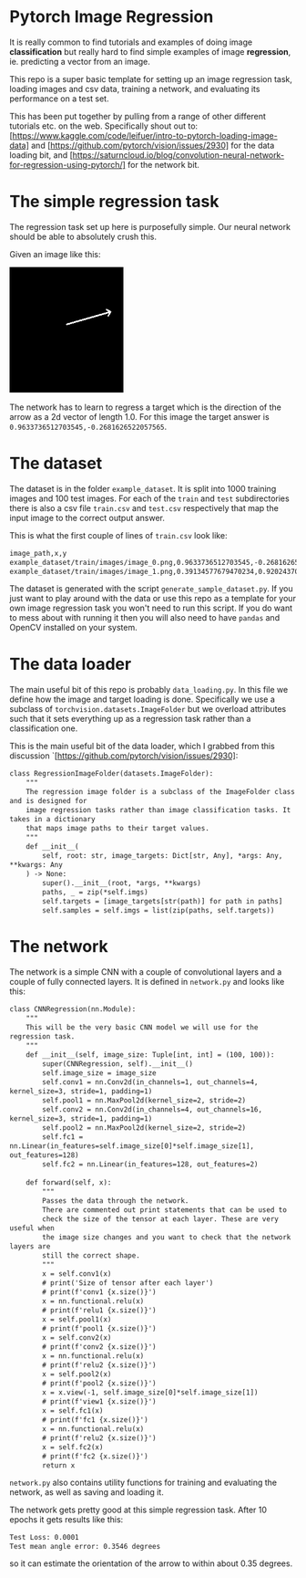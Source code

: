 # Pytorch Image Regression
It is really common to find tutorials and examples of doing image **classification** but really hard to find simple examples of image **regression**, ie. predicting a vector from an image.

This repo is a super basic template for setting up an image regression task, loading images and csv data, training a network, and evaluating its performance on a test set.

This has been put together by pulling from a range of other different tutorials etc. on the web. Specifically shout out to:
[https://www.kaggle.com/code/leifuer/intro-to-pytorch-loading-image-data] and [https://github.com/pytorch/vision/issues/2930] for the data loading bit, and [https://saturncloud.io/blog/convolution-neural-network-for-regression-using-pytorch/] for the network bit.

# The simple regression task
The regression task set up here is purposefully simple. Our neural network should be able to absolutely crush this.

Given an image like this:

![example input image](example_dataset/train/images/image_0.png)

The network has to learn to regress a target which is the direction of the arrow as a 2d vector of length 1.0.
For this image the target answer is `0.9633736512703545,-0.2681626522057565`.


# The dataset
The dataset is in the folder `example_dataset`. It is split into 1000 training images and 100 test images.
For each of the `train` and `test` subdirectories there is also a csv file `train.csv` and `test.csv` respectively
that map the input image to the correct output answer.

This is what the first couple of lines of `train.csv` look like:
```
image_path,x,y
example_dataset/train/images/image_0.png,0.9633736512703545,-0.2681626522057565
example_dataset/train/images/image_1.png,0.39134577679470234,0.9202437084734407
```

The dataset is generated with the script `generate_sample_dataset.py`. If you just want to play around with the data or use this repo as a template for your own image regression task you won't need to run this script. If you do want to mess about with running it then you will also need to have `pandas` and OpenCV installed on your system.


# The data loader
The main useful bit of this repo is probably `data_loading.py`. In this file we define how the image and target loading is done. Specifically we use a subclass of `torchvision.datasets.ImageFolder` but we overload attributes such that it sets everything up as a regression task rather than a classification one.

This is the main useful bit of the data loader, which I grabbed from this discussion `[https://github.com/pytorch/vision/issues/2930]:
```
class RegressionImageFolder(datasets.ImageFolder):
    """
    The regression image folder is a subclass of the ImageFolder class and is designed for 
    image regression tasks rather than image classification tasks. It takes in a dictionary
    that maps image paths to their target values.
    """
    def __init__(
        self, root: str, image_targets: Dict[str, Any], *args: Any, **kwargs: Any
    ) -> None:
        super().__init__(root, *args, **kwargs)
        paths, _ = zip(*self.imgs)
        self.targets = [image_targets[str(path)] for path in paths]
        self.samples = self.imgs = list(zip(paths, self.targets))
```

# The network
The network is a simple CNN with a couple of convolutional layers and a couple of fully connected layers. It is defined in `network.py` and looks like this:
```
class CNNRegression(nn.Module):
    """
    This will be the very basic CNN model we will use for the regression task.
    """
    def __init__(self, image_size: Tuple[int, int] = (100, 100)):
        super(CNNRegression, self).__init__()
        self.image_size = image_size
        self.conv1 = nn.Conv2d(in_channels=1, out_channels=4, kernel_size=3, stride=1, padding=1)
        self.pool1 = nn.MaxPool2d(kernel_size=2, stride=2)
        self.conv2 = nn.Conv2d(in_channels=4, out_channels=16, kernel_size=3, stride=1, padding=1)
        self.pool2 = nn.MaxPool2d(kernel_size=2, stride=2)
        self.fc1 = nn.Linear(in_features=self.image_size[0]*self.image_size[1], out_features=128)
        self.fc2 = nn.Linear(in_features=128, out_features=2)
        
    def forward(self, x):
        """
        Passes the data through the network.
        There are commented out print statements that can be used to 
        check the size of the tensor at each layer. These are very useful when
        the image size changes and you want to check that the network layers are 
        still the correct shape.
        """
        x = self.conv1(x)
        # print('Size of tensor after each layer')
        # print(f'conv1 {x.size()}')
        x = nn.functional.relu(x)
        # print(f'relu1 {x.size()}')
        x = self.pool1(x)
        # print(f'pool1 {x.size()}')
        x = self.conv2(x)
        # print(f'conv2 {x.size()}')
        x = nn.functional.relu(x)
        # print(f'relu2 {x.size()}')
        x = self.pool2(x)
        # print(f'pool2 {x.size()}')
        x = x.view(-1, self.image_size[0]*self.image_size[1])
        # print(f'view1 {x.size()}')
        x = self.fc1(x)
        # print(f'fc1 {x.size()}')
        x = nn.functional.relu(x)
        # print(f'relu2 {x.size()}')
        x = self.fc2(x)
        # print(f'fc2 {x.size()}')
        return x
```
`network.py` also contains utility functions for training and evaluating the network, as well as saving and loading it. 

The network gets pretty good at this simple regression task. After 10 epochs it gets results like this:
```
Test Loss: 0.0001
Test mean angle error: 0.3546 degrees
```
so it can estimate the orientation of the arrow to within about 0.35 degrees.
